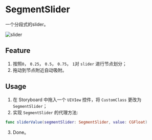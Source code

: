 # SegmentSlider
一个分段式的slider。

![slider](https://s19.aconvert.com/convert/p3r68-cdx67/k5gez-iy64e.gif)

## Feature
1. 按照`0`， `0.25`， `0.5`， `0.75`， `1`对 `slider` 进行节点划分；
2. 拖动到节点附近自动吸附。

## Usage
1. 在 Storyboard 中拖入一个 `UIVIew` 控件，将 `CustomClass` 更改为 `SegmentSlider`；
2. 实现 `SegmentSlider` 的代理方法:
```swift
func sliderValue(segmentSlider: SegmentSlider, value: CGFloat)
```
3. Done。
